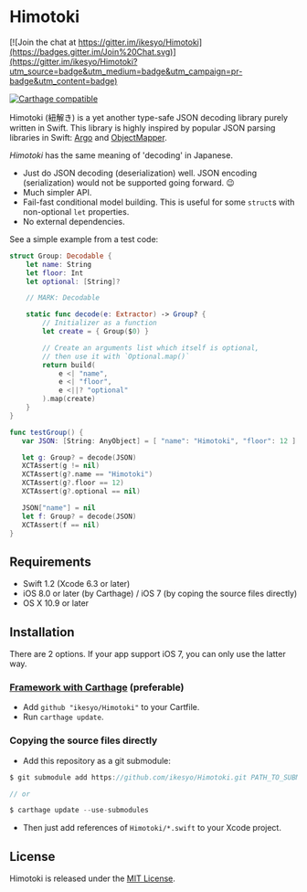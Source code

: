 # Himotoki

[![Join the chat at https://gitter.im/ikesyo/Himotoki](https://badges.gitter.im/Join%20Chat.svg)](https://gitter.im/ikesyo/Himotoki?utm_source=badge&utm_medium=badge&utm_campaign=pr-badge&utm_content=badge)

[![Carthage compatible](https://img.shields.io/badge/Carthage-compatible-4BC51D.svg?style=flat)](https://github.com/Carthage/Carthage)

Himotoki (紐解き) is a yet another type-safe JSON decoding library purely written in Swift. This library is highly inspired by popular JSON parsing libraries in Swift: [Argo](https://github.com/thoughtbot/Argo) and [ObjectMapper](https://github.com/Hearst-DD/ObjectMapper).

_Himotoki_ has the same meaning of 'decoding' in Japanese.

- Just do JSON decoding (deserialization) well. JSON encoding (serialization) would not be supported going forward. :wink:
- Much simpler API.
- Fail-fast conditional model building. This is useful for some `struct`s with non-optional `let` properties.
- No external dependencies.

See a simple example from a test code:

```swift
struct Group: Decodable {
    let name: String
    let floor: Int
    let optional: [String]?

	// MARK: Decodable

    static func decode(e: Extractor) -> Group? {
        // Initializer as a function
        let create = { Group($0) }

        // Create an arguments list which itself is optional,
        // then use it with `Optional.map()`
        return build(
            e <| "name",
            e <| "floor",
            e <||? "optional"
        ).map(create)
    }
}

func testGroup() {
   var JSON: [String: AnyObject] = [ "name": "Himotoki", "floor": 12 ]

   let g: Group? = decode(JSON)
   XCTAssert(g != nil)
   XCTAssert(g?.name == "Himotoki")
   XCTAssert(g?.floor == 12)
   XCTAssert(g?.optional == nil)

   JSON["name"] = nil
   let f: Group? = decode(JSON)
   XCTAssert(f == nil)
}
```

## Requirements

- Swift 1.2 (Xcode 6.3 or later)
- iOS 8.0 or later (by Carthage) / iOS 7 (by coping the source files directly)
- OS X 10.9 or later

## Installation

There are 2 options. If your app support iOS 7, you can only use the latter way.

### [Framework with Carthage](https://github.com/Carthage/Carthage) (preferable)

- Add `github "ikesyo/Himotoki"` to your Cartfile.
- Run `carthage update`.

### Copying the source files directly

- Add this repository as a git submodule:

```swift
$ git submodule add https://github.com/ikesyo/Himotoki.git PATH_TO_SUBMODULE

// or

$ carthage update --use-submodules
```

- Then just add references of `Himotoki/*.swift` to your Xcode project.

## License

Himotoki is released under the [MIT License](LICENSE.md).
